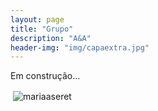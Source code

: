 ```yaml
---
layout: page
title: "Grupo"
description: "A&A"
header-img: "img/capaextra.jpg"
---
```


Em construção...

<p>&nbsp;<img align="center" src="ihttps://artigos-e-amigos.github.io/img/laisCircular.jpg" alt="mariaaseret" /></p>